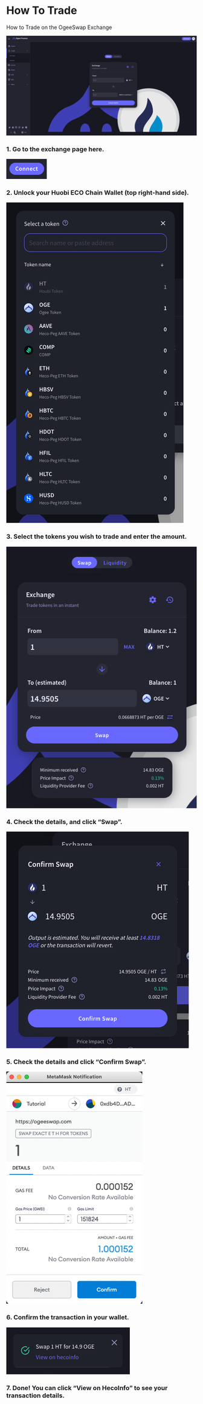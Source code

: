 # How To Trade

How to Trade on the OgeeSwap Exchange

​![Trade](.gitbook/assets/trade/home.png)

### 1. Go to the exchange page here.

​![Connect Wallet](.gitbook/assets/trade/connect-wallet.png)



### 2. Unlock your Huobi ECO Chain Wallet \(top right-hand side\).

![Token List](.gitbook/assets/trade/token-list.png)



### 3. Select the tokens you wish to trade and enter the amount.

​![Trade Swap](.gitbook/assets/trade/oge-ht-swap.png)



### 4. Check the details, and click “Swap”.

​![Confirm Swap](.gitbook/assets/trade/confirm-swap.png)



### 5. Check the details and click “Confirm Swap”.

​![Confirm TX](.gitbook/assets/trade/confirm-tx.png)



### 6. Confirm the transaction in your wallet.

​![View HecoInfo](.gitbook/assets/trade/swap-done.png)


### 7. Done! You can click “View on HecoInfo” to see your transaction details.
